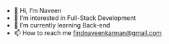 - 👋 Hi, I’m Naveen 
- 👀 I’m interested in Full-Stack Development
- 🌱 I’m currently learning Back-end
- 📫 How to reach me findnaveenkannan@gmail.com

<!---
Findnaveen/Findnaveen is a ✨ special ✨ repository because its `README.md` (this file) appears on your GitHub profile.
You can click the Preview link to take a look at your changes.
--->

